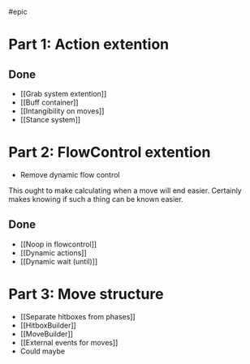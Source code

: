 #epic 

# Part 1: Action extention
## Done
- [[Grab system extention]]
- [[Buff container]]
- [[Intangibility on moves]]
- [[Stance system]]

# Part 2: FlowControl extention
- Remove dynamic flow control

This ought to make calculating when a move will end easier. Certainly makes knowing if such a thing can be known easier.

## Done
- [[Noop in flowcontrol]]
- [[Dynamic actions]]
- [[Dynamic wait (until)]]

# Part 3: Move structure
- [[Separate hitboxes from phases]]
- [[HitboxBuilder]]
- [[MoveBuilder]]
- [[External events for moves]]
- Could maybe